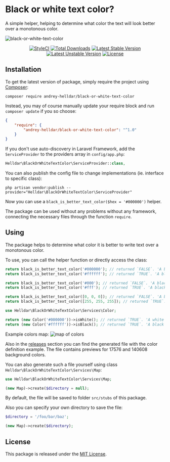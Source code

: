 # Black or white text color?

A simple helper, helping to determine what color the text will look better over a monotonous color.

![black-or-white-text-color](https://user-images.githubusercontent.com/10347617/43231566-9f9cb208-9075-11e8-9143-89b904cc8306.png)

<p align="center">
    <a href="https://styleci.io/repos/142359733"><img src="https://styleci.io/repos/142359733/shield" alt="StyleCI" /></a>
    <a href="https://packagist.org/packages/andrey-helldar/black-or-white-text-color"><img src="https://img.shields.io/packagist/dt/andrey-helldar/black-or-white-text-color.svg?style=flat-square" alt="Total Downloads" /></a>
    <a href="https://packagist.org/packages/andrey-helldar/black-or-white-text-color"><img src="https://poser.pugx.org/andrey-helldar/black-or-white-text-color/v/stable?format=flat-square" alt="Latest Stable Version" /></a>
    <a href="https://packagist.org/packages/andrey-helldar/black-or-white-text-color"><img src="https://poser.pugx.org/andrey-helldar/black-or-white-text-color/v/unstable?format=flat-square" alt="Latest Unstable Version" /></a>
    <a href="LICENSE"><img src="https://poser.pugx.org/andrey-helldar/black-or-white-text-color/license?format=flat-square" alt="License" /></a>
</p>


## Installation

To get the latest version of package, simply require the project using [Composer](https://getcomposer.org):

```
composer require andrey-helldar/black-or-white-text-color
```

Instead, you may of course manually update your require block and run `composer update` if you so choose:

```json
{
    "require": {
        "andrey-helldar/black-or-white-text-color": "^1.0"
    }
}
```

If you don't use auto-discovery in Laravel Framework, add the `ServiceProvider` to the providers array in `config/app.php`:

```php
Helldar\BlackOrWhiteTextColor\ServiceProvider::class,
```

You can also publish the config file to change implementations (ie. interface to specific class):

```
php artisan vendor:publish --provider="Helldar\BlackOrWhiteTextColor\ServiceProvider"
```

Now you can use a `black_is_better_text_color($hex = '#000000')` helper.

The package can be used without any problems without any framework, connecting the necessary files through the function `require`.


## Using

The package helps to determine what color it is better to write text over a monotonous color.

To use, you can call the helper function or directly access the class:

```php
return black_is_better_text_color('#000000'); // returned `FALSE`. 'A black text color not better for black background'
return black_is_better_text_color('#ffffff'); // returned `TRUE`. 'A black text color is better for white background'

return black_is_better_text_color('#000'); // returned `FALSE`. 'A black text color not better for black background'
return black_is_better_text_color('#fff'); // returned `TRUE`. 'A black text color is better for white background'

return black_is_better_text_color([0, 0, 0]); // returned `FALSE`. 'A black text color not better for black background'
return black_is_better_text_color([255, 255, 255]); // returned `TRUE`. 'A black text color is better for white background'

use Helldar\BlackOrWhiteTextColor\Services\Color;

return (new Color('#000000'))->isWhite(); // returned `TRUE`. 'A white text color is better for black background'
return (new Color('#ffffff'))->isBlack(); // returned `TRUE`. 'A black text color is better for white background'
```

Example colors map:
![map of colors](https://user-images.githubusercontent.com/10347617/43231090-85dfba92-9073-11e8-9dbc-d2968b5ef1a2.png)

Also in the [releases](https://github.com/andrey-helldar/black-or-white-text-color/releases) section you can find the generated file with the color definition example. The file contains previews for 17576 and 140608 background colors.

You can also generate such a file yourself using class `Helldar\BlackOrWhiteTextColor\Services\Map`:

```php
use Helldar\BlackOrWhiteTextColor\Services\Map;

(new Map)->create($directory = null);
```

By default, the file will be saved to folder `src/stubs` of this package.

Also you can specify your own directory to save the file:

```php
$directory = '/foo/bar/baz';

(new Map)->create($directory);
```


## License

This package is released under the [MIT License](LICENSE).
